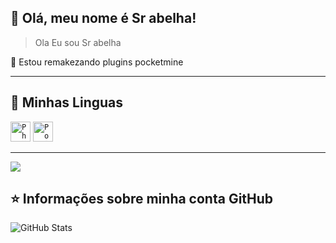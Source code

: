 ## 💜 Olá, meu nome é <strong>Sr abelha!</strong>

> Ola Eu sou Sr abelha

🔭 Estou remakezando plugins pocketmine

----

## 🚀 Minhas Linguas

<code><img height="32" src="https://img2.gratispng.com/20180904/xhu/kisspng-logo-image-computer-icons-php-portable-network-gra-william-davies-meng-mongodb-5b8e9698822d99.0636011515360713205332.jpg" alt="Php"/></code>
<code><img height="32" src="https://avatars.githubusercontent.com/u/3150836?s=280&v=4" alt="PocketMine"/></code>

---

<div> 
  <a href="https://www.youtube.com/channel/UCbTdJoLG7aoFdUorkpKFWcQ" target="_blank"><img src="https://img.shields.io/badge/YouTube-FF0000?style=for-the-badge&logo=youtube&logoColor=white" target="_blank"></a>

</div>

## ⭐ Informações sobre minha conta GitHub
![GitHub Stats](https://github-readme-stats.vercel.app/api?username=SrAb4elha&show_icons=true)
